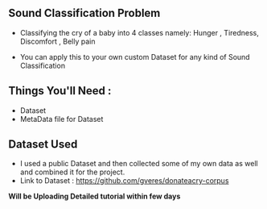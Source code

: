 

## Sound Classification Problem

- Classifying the cry of a baby into 4 classes namely:  Hunger , Tiredness, Discomfort , Belly pain

- You can apply this to your own custom Dataset for any kind of Sound Classification

## Things You'll Need :

- Dataset
- MetaData file for Dataset


## Dataset Used

- I used a public Dataset and then collected some of my own data as well and combined it for the project.
-  Link to Dataset :    https://github.com/gveres/donateacry-corpus




**Will be Uploading Detailed tutorial within few days**
